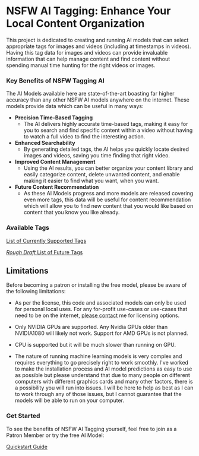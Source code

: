 # NSFW AI Tagging: Enhance Your Local Content Organization
This project is dedicated to creating and running AI models that can select appropriate tags for images and videos (including at timestamps in videos). Having this tag data for images and videos can provide invaluable information that can help manage content and find content without spending manual time hunting for the right videos or images.

### Key Benefits of NSFW Tagging AI
The AI Models available here are state-of-the-art boasting far higher accuracy than any other NSFW AI models anywhere on the internet. These models provide data which can be useful in many ways:
* **Precision Time-Based Tagging**
  - The AI delivers highly accurate time-based tags, making it easy for you to search and find specific content within a video without having to watch a full video to find the interesting action.
* **Enhanced Searchability**
  - By generating detailed tags, the AI helps you quickly locate desired images and videos, saving you time finding that right video.
* **Improved Content Management**
  - Using the AI results, you can better organize your content library and easily categorize content, delete unwanted content, and enable making it easier to find what you want, when you want.
* **Future Content Recommendation**
  - As these AI Models progress and more models are released covering even more tags, this data will be useful for content recommendation which will allow you to find new content that you would like based on content that you know you like already.

### Available Tags
[List of Currently Supported Tags](https://docs.google.com/spreadsheets/d/1MbULbXaUMjvuGo066SuPaJVjBSSA57jhS3DAtvWNpwI/edit?usp=sharing) 

[*Rough Draft* List of Future Tags](https://docs.google.com/spreadsheets/d/13dFiZDMqpoaeOWo-M4LBweOAwkcmetgzYHMdqGIK328/edit?usp=sharing)

## Limitations

Before becoming a patron or installing the free model, please be aware of the following limitations:

- As per the license, this code and associated models can only be used for personal local uses. For any for-profit use-cases or use-cases that need to be on the internet, [please contact](https://discord.gg/EvYbZBf) me for licensing options.

- Only NVIDIA GPUs are supported. Any Nvidia GPUs older than NVIDIA1080 will likely not work. Support for AMD GPUs is not planned.

- CPU is supported but it will be much slower than running on GPU.

- The nature of running machine learning models is very complex and requires everything to go precisely right to work smoothly. I've worked to make the installation process and AI model predictions as easy to use as possible but please understand that due to many people on different computers with different graphics cards and many other factors, there is a possibility you will run into issues. I will be here to help as best as I can to work through any of those issues, but I cannot guarantee that the models will be able to run on your computer.

### Get Started
To see the benefits of NSFW AI Tagging yourself, feel free to join as a Patron Member or try the free AI Model:

[Quickstart Guide](https://github.com/skier233/nsfw_ai_model_server/wiki/NSFW-AI-Tagging-Quickstart-Guide)
